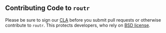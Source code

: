 Contributing Code to `routr`
-------------------------------

Please be sure to sign our [CLA][] before you submit pull requests or otherwise contribute to `routr`. This protects developers, who rely on [BSD license][].

[BSD license]: https://github.com/yahoo/routr/blob/master/LICENSE.md
[CLA]: https://yahoocla.herokuapp.com/
